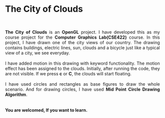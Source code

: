 # The City of Clouds

<p align="center">
<img allign="left" src="Images/Without Clouds.jpg" Height="5.00">     <img allign="center" src="Images/With Clouds.jpg" Height="5.00">
</p>

<p align="justify">
<b>The City of Clouds</b> is an <b>OpenGL</b> project. I have developed this as my course project for the <b>Computer Graphics Lab(CSE422)</b> course. In this project, I have drawn one of the city views of our country. The drawing contains buildings, electric lines, sun, clouds and a bicycle just like a typical view of a city, we see everyday.
<br><br>
I have added motion in this drawing with keyword functionality. The motion effect has been assigned to the clouds. Initially, after running the code, they are not visible. If we press <b>c</b> or <b>C</b>, the clouds will start floating.
<br><br>
I have used circles and rectangles as base figures to draw the whole scenario. And for drawing circles, I have used <b>Mid Point Circle Drawing Algorithm</b>.
<br><br><br>
<b>You are welcomed, If you want to learn.</b>
</p>
